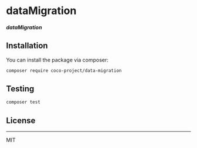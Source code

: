 
# dataMigration

##### dataMigration

## Installation

You can install the package via composer:

```bash
composer require coco-project/data-migration
```

## Testing

``` bash
composer test
```

## License

---

MIT
